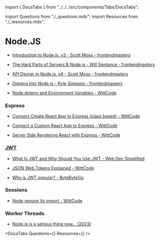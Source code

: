 import { DocsTabs } from "../../../src/components/Tabs/DocsTabs";

import Questions from "./\_questions.mdx";
import Resources from "./\_resources.mdx";

<div className="beginner">

# Node.JS

- [Introduction to Node.js, v3 - Scott Moss - frontendmasters](https://frontendmasters.com/courses/node-js-v3/)

- [The Hard Parts of Servers & Node.js - Will Sentance - frontendmasters](https://frontendmasters.com/courses/servers-node-js/)

- [API Design in Node.js, v4 - Scott Moss - frontendmasters](https://frontendmasters.com/courses/api-design-nodejs-v4/)

- [Digging Into Node.js - Kyle Simpson - frontendmasters](https://frontendmasters.com/courses/digging-into-node/)

- [Node dotenv and Environment Variables - WittCode](https://www.youtube.com/watch?v=Hfs8ZEMySXU)

### Express

- [Connect Create React App to Express (class based) - WittCode](https://www.youtube.com/watch?v=JSUGAttC1e0)

- [Connect a Custom React App to Express - WittCode](https://www.youtube.com/watch?v=Un7iPfl2d-Q)

<div class="intermediate">

- [Server Side Rendering React with Express - WittCode](https://www.youtube.com/watch?v=LRohAW0WYZM)

</div>

### [JWT](https://jwt.io/)

- [What Is JWT and Why Should You Use JWT - Web Dev Simplified](https://www.youtube.com/watch?v=7Q17ubqLfaM)

- [JSON Web Tokens Explained - WittCode](https://www.youtube.com/watch?v=tzBDCygpcps)

- [Why is JWT popular? - ByteByteGo](https://www.youtube.com/watch?v=P2CPd9ynFLg)

### Sessions

</div>

<div className="intermediate">

- [Node require Vs import - WittCode](https://www.youtube.com/watch?v=a6OIGH-QH4g)

### Worker Threads

- [Node.js is a serious thing now… (2023)](https://www.youtube.com/watch?v=_Im4_3Z1NxQ)

</div>

<div className="expert">

</div>

<DocsTabs Questions={<Questions />} Resources={<Resources />} />
